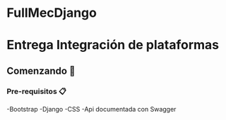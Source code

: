 # FullMecDjango
# Entrega Integración de plataformas

## Comenzando 🚀
### Pre-requisitos 📋

-Bootstrap
-Django
-CSS
-Api documentada con Swagger

